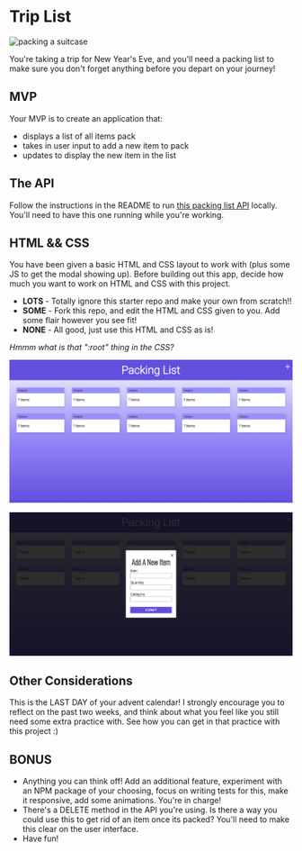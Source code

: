 # Trip List

![packing a suitcase](https://media.giphy.com/media/10b2mfpiglNd4c/giphy.gif)


You're taking a trip for New Year's Eve, and you'll need a packing list to make sure you don't forget anything before you depart on your journey! 

## MVP
Your MVP is to create an application that:
* displays a list of all items pack
* takes in user input to add a new item to pack
* updates to display the new item in the list 

## The API
Follow the instructions in the README to run [this packing list API](https://github.com/turingschool-examples/packing-list-api) locally. You'll need to have this one running while you're working. 

## HTML && CSS

You have been given a basic HTML and CSS layout to work with (plus some JS to get the modal showing up). Before building out this app, decide how much you want to work on HTML and CSS with this project. 
* **LOTS** - Totally ignore this starter repo and make your own from scratch!!
* **SOME** - Fork this repo, and edit the HTML and CSS given to you. Add some flair however you see fit!
* **NONE** - All good, just use this HTML and CSS as is!

_Hmmm what is that ":root" thing in the CSS?_

![user interface](https://github.com/turingschool-examples/packing-list/blob/main/ui.png)


![modal open](https://github.com/turingschool-examples/packing-list/blob/main/modal.png)
 
 ## Other Considerations
 
This is the LAST DAY of your advent calendar! I strongly encourage you to reflect on the past two weeks, and think about what you feel like you still need some extra practice with. See how you can get in that practice with this project :) 

## BONUS
* Anything you can think off! Add an additional feature, experiment with an NPM package of your choosing, focus on writing tests for this, make it responsive, add some animations. You're in charge!
* There's a DELETE method in the API you're using. Is there a way you could use this to get rid of an item once its packed? You'll need to make this clear on the user interface. 
* Have fun!
